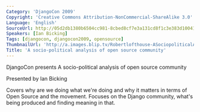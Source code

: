 ```yaml
---
Category: 'DjangoCon 2009'
Copyright: 'Creative Commons Attribution-NonCommercial-ShareAlike 3.0'
Language: 'English'
SourceUrl: http://05d2db1380b6504cc981-8cbed8cf7e3a131cd8f1c3e383d10041.r93.cf2.rackcdn.com/djangocon-2009/22_a-socio-political-analysis-of-open-source-community.ogv
Speakers: [Ian Bicking]
Tags: [djangocon, djangocon2009, opensource]
ThumbnailUrl: 'http://a.images.blip.tv/Robertlofthouse-ASociopoliticalAnalysisOfOpenSourceCommunity386.png'
Title: 'A socio-political analysis of open source community'
---
```

DjangoCon presents A socio-political analysis of open source community

Presented by Ian Bicking

Covers why are we doing what we're doing and why it matters in terms of Open
Source and the movement. Focuses on the Django community, what's being
produced and finding meaning in that.


